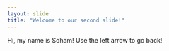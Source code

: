 ```yaml
---
layout: slide
title: "Welcome to our second slide!"
---
```

Hi, my name is Soham!
Use the left arrow to go back!